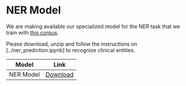 # NER Model

We are making available our specialized model for the NER task that we train with [this corpus](https://github.com/fabioacl/PortugueseClinicalNER).

Please download, unzip and follow the instructions on [../ner_prediction.ipynb] to recognize clinical entities.

| Model | Link |
|------|------|
| NER Model|[Download](https://drive.google.com/file/d/1m4D_2B34-K0r9ixLW3DvCD7_sQtmAlW-/view?usp=sharing)|
